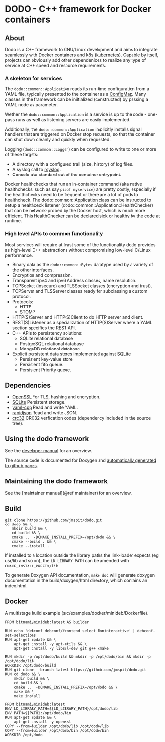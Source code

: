 # DODO - C++ framework for Docker containers
## About

Dodo is a C++ framework to GNU/Linux development and aims to integrate seamlessly with Docker containers and k8s ([kubernetes](https://kubernetes.io/)). Capable by itself, projects can obviously add other dependenices to realize any type of service at C++ speed and resource requirements.
### A skeleton for services

The `dodo::common::Application` reads its run-time configuration from a YAML file, typically presented to the container as a [ConfigMap](https://kubernetes.io/docs/tasks/configure-pod-container/configure-pod-configmap/). Many classes in the framework can be iniltialized (constructed) by passing a YAML node as parameter.

Wether the `dodo::common::Application` is a service is up to the code - one-pass runs as well as listening servers are easily implemented.

Additionally, the `dodo::common::Application` implicitly installs signal handlers that are triggered on Docker stop requests, so that the container can shut down cleanly and quickly when requested.

Logging (`dodo::common::Logger`) can be configured to write to one or more of these targets:

  -  A directory with a configured trail (size, history) of log files.
  -  A syslog call to [rsyslog](https://www.rsyslog.com/).
  -  Console aka standard out of the container entrypoint.

Docker healthchecks that run an in-container command (aka native healthchecks, such as say `pidof myservice`) are pretty costly, especially if the healthchecks need to be frequent or there are a lot of pods to healthcheck. The dodo::common::Application class can be instructed to setup a healthceck listener (dodo::common::Application::HealthChecker) that can be network-probed by the Docker host, which is much more efficient. This HealthChecker can be declared sick or healthy by the code at runtime.
### High level APIs to common functionality

Most services will require at least some of the functionality dodo provides as high-level C++ abstractions without compromising low-level C/Linux performance.

  - Binary data as the `dodo::common::Bytes` datatype used by a variety of the other interfaces.
  - Encryption and compression.
  - Transparent ipv4 and ipv6 Address classes, name resolution.
  - TCPSocket (insecure) and TLSSocket classes (encryption and trust).
  - TCPServer and TLSServer classes ready for subclassing a custom protocol.
  - Protocols:
    - HTTP
    - STOMP
  - HTTP(S)Server and HTTP(S)Client to do HTTP server and client.
  - REST(S)Listener as a specialization of HTTP(S)Server where a YAML section specifies the REST API.
  - C++ APIs to persistency solutions:
    - SQLite relational database
    - PostgreSQL relational database
    - MongoDB relational database
  - Explicit persistent data stores implemented against [SQLite](https://sqlite.org/index.html)
    - Persistent key-value store
    - Persistent fifo queue.
    - Persistent Priority queue.

## Dependencies

  - [OpenSSL](https://www.openssl.org/) For TLS, hashing and encryption.
  - [SQLite](https://sqlite.org/index.html) Persistent storage.
  - [yaml-cpp](https://github.com/jbeder/yaml-cpp) Read and write YAML.
  - [rapidjson]() Read and write JSON.
  - [crc32](https://github.com/stbrumme/crc32) CRC32 verfication codes (dependency included in the source tree).

## Using the dodo framework

See the [developer manual](DEVELOPER.md) for an overview.

The source code is documented for Doxygen and [automatically generated to github pages](https://jmspit.github.io/dodo/).

## Maintaining the dodo framework

See the [maintainer manual](@ref maintainer) for an overview.

## Build

```
git clone https://github.com/jmspit/dodo.git
cd dodo && \
   mkdir build && \
   cd build && \
   cmake ..  -DCMAKE_INSTALL_PREFIX=/opt/dodo && \
   cmake --build . && \
   cmake --install .
```
If installed to a location outside the library paths the link-loader expects (eg usr/lib and so on), the `LD_LIBRARY_PATH` can be amended with `CMAKE_INSTALL_PREFIX/lib`.

To generate Doxygen API documentation, `make doc` will generate doxygen documentation in the build/doxygen/html directory, which contains an index.html.

## Docker

A multistage build example (src/examples/docker/minideb/Dockerfile).

```
FROM bitnami/minideb:latest AS builder

RUN echo 'debconf debconf/frontend select Noninteractive' | debconf-set-selections
RUN apt-get update && \
    apt-get install -y apt-utils && \
    apt-get install -y libssl-dev git g++ cmake

RUN mkdir -p /opt/dodo/build && mkdir -p /opt/dodo/bin && mkdir -p /opt/dodo/lib
WORKDIR /opt/dodo/build
RUN git clone --branch latest https://github.com/jmspit/dodo.git
RUN cd dodo && \
    mkdir build && \
    cd build && \
    cmake ..  -DCMAKE_INSTALL_PREFIX=/opt/dodo && \
    make && \
    make install

FROM bitnami/minideb:latest
ENV LD_LIBRARY_PATH=${LD_LIBRARY_PATH}/opt/dodo/lib
ENV PATH=${PATH}:/opt/dodo/bin
RUN apt-get update && \
    apt-get install -y openssl
COPY --from=builder /opt/dodo/lib /opt/dodo/lib
COPY --from=builder /opt/dodo/bin /opt/dodo/bin
WORKDIR /opt/dodo
```